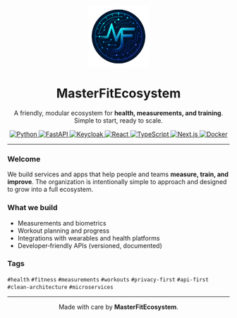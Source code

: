<p align="center">
  <img src="./profile//assets/masterfit-logo.png" alt="MasterFitEcosystem" width="140" />
</p>

<h1 align="center">MasterFitEcosystem</h1>
<p align="center">A friendly, modular ecosystem for <strong>health, measurements, and training</strong>. Simple to start, ready to scale.</p>

<p align="center">
  <a href="https://www.python.org/" title="Python">
    <img src="https://cdn.jsdelivr.net/gh/devicons/devicon/icons/python/python-original.svg" height="42" alt="Python" />
  </a>
  <a href="https://fastapi.tiangolo.com/" title="FastAPI">
    <img src="https://cdn.jsdelivr.net/gh/devicons/devicon/icons/fastapi/fastapi-original.svg" height="42" alt="FastAPI" />
  </a>
  <a href="https://www.keycloak.org/" title="Keycloak">
    <img src="https://cdn.simpleicons.org/keycloak/5A2D82" height="42" alt="Keycloak" />
  </a>
  <a href="https://react.dev/" title="React">
    <img src="https://cdn.jsdelivr.net/gh/devicons/devicon/icons/react/react-original.svg" height="42" alt="React" />
  </a>
  <a href="https://www.typescriptlang.org/" title="TypeScript">
    <img src="https://cdn.jsdelivr.net/gh/devicons/devicon/icons/typescript/typescript-original.svg" height="42" alt="TypeScript" />
  </a>
  <a href="https://nextjs.org/" title="Next.js">
    <img src="https://cdn.jsdelivr.net/gh/devicons/devicon/icons/nextjs/nextjs-original.svg" height="42" alt="Next.js" />
  </a>
  <a href="https://www.docker.com/" title="Docker">
    <img src="https://cdn.jsdelivr.net/gh/devicons/devicon/icons/docker/docker-original.svg" height="42" alt="Docker" />
  </a>
</p>

---

### Welcome

We build services and apps that help people and teams **measure, train, and improve**. The organization is intentionally simple to approach and designed to grow into a full ecosystem.

### What we build

* Measurements and biometrics
* Workout planning and progress
* Integrations with wearables and health platforms
* Developer‑friendly APIs (versioned, documented)

### Tags

`#health` `#fitness` `#measurements` `#workouts` `#privacy-first` `#api-first` `#clean-architecture` `#microservices`

---

<p align="center">Made with care by <strong>MasterFitEcosystem</strong>.</p>

